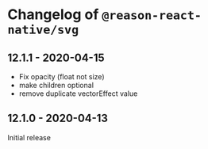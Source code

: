 # Changelog of `@reason-react-native/svg`

## 12.1.1 - 2020-04-15

- Fix opacity (float not size)
- make children optional
- remove duplicate vectorEffect value

## 12.1.0 - 2020-04-13

Initial release

